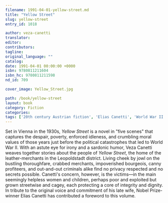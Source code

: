 ```yaml
---
filename: 1991-04-01-yellow-street.md
title: "Yellow Street"
slug: yellow-street
entry_id: 1018

author: veza-canetti
translator: 
editor: 
contributors: 
tagline: 
original_language: ""
catalog: 
date: 1991-04-01 00:00:00 +0000 
isbn: 9780811211604
isbn_hc: 9780811211598
nd_id: 709

cover_image: Yellow_Street.jpg

path: /book/yellow-street
layout: book
category: Fiction
categories: 
tags: ['20th century Austrian fiction', 'Elias Canetti', 'World War II']
---
```

Set in Vienna in the 1930s, *Yellow Street* is a novel in "five scenes" that captures the despair, poverty, enforced idleness, and crumbling moral values of those years just before the political catastrophes that led to World War II. With an astute eye for irony and a sardonic humor, Veza Canetti weaves together stories about the people of *Yellow Street*, the home of the leather-merchants in the Leopoldstadt district. Living cheek by jowl on the bustling thoroughfare, crabbed merchants, impoverished bourgeois, canny profiteers, and out-and-out criminals alike find no privacy respected and no secrets possible. Canetti's concern, however, is the victims––in the main seemingly helpless women and children, perhaps poor and exploited but grown streetwise and cagey, each protecting a core of integrity and dignity. In tribute to the original voice and commitment of his late wife, Nobel Prize-winner Elias Canetti has contributed a foreword to this volume.





